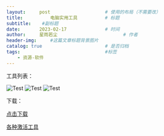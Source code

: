 ```yaml
---
layout:     post   				    # 使用的布局（不需要改）
title:       	电脑实用工具			# 标题 
subtitle:    #副标题
date:       2023-02-17 				# 时间
author:     星雨若尘 						# 作者
header-img:  	#这篇文章标题背景图片
catalog: true 						# 是否归档
tags:								#标签
    - 资源-软件
---
```

工具列表：

 ![Test](https://previewengine.zohopublic.com.cn/image/WD/6a2gt85e1cc1e9b3945cead322168c2bec1a9?width=2046&height=1536)  ![Test](https://previewengine.zohopublic.com.cn/image/WD/6a2gt22434eb29576441e935133672ec02c96?width=2046&height=1536)  ![Test](https://previewengine.zohopublic.com.cn/image/WD/6a2gtf9b373f18ad74c279ca654538a6d482c?width=2046&height=1536) 

下载：

 [点击下载](https://pan.huang1111.cn/s/NoYLC1) 

 [各种激活工具](https://pan.huang1111.cn/s/OexwHL) 
